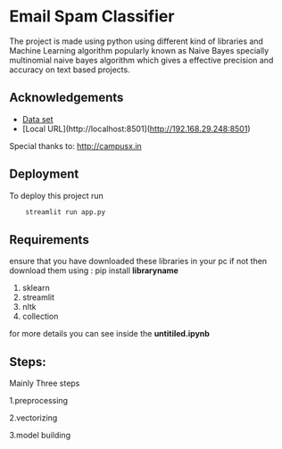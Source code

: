 
# Email Spam Classifier
The project is made using python using different kind of libraries
and Machine Learning algorithm popularly known as Naive Bayes
specially multinomial naive bayes algorithm which gives a effective precision and accuracy on text based projects.
## Acknowledgements

 - [Data set ](https://www.kaggle.com/datasets/uciml/sms-spam-collection-dataset?select=spam.csv)
 - [Local URL](http://localhost:8501](http://192.168.29.248:8501)


Special thanks to: http://campusx.in


## Deployment

To deploy this project run

```bash
    streamlit run app.py 
```


## Requirements

ensure that you have downloaded these libraries in your pc
if not then download them using : pip install __libraryname__

1. sklearn
2. streamlit
3. nltk
4. collection


for more details you can see inside the __untitiled.ipynb__  


## Steps:

Mainly Three steps 

1.preprocessing

2.vectorizing

3.model building
